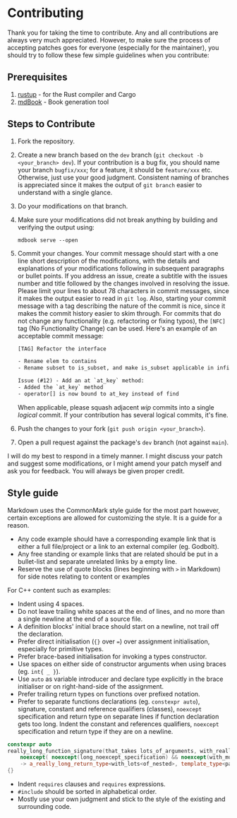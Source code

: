 # Contributing

Thank you for taking the time to contribute.
Any and all contributions are always very much appreciated. However, to make sure the process of accepting patches goes for everyone (especially for the maintainer), you should try to follow these few simple guidelines when you contribute:

## Prerequisites

1. [rustup](https://www.rust-lang.org/tools/install) - for the Rust compiler and Cargo
2. [mdBook](https://rust-lang.github.io/mdBook/) - Book generation tool

## Steps to Contribute

1. Fork the repository.
2. Create a new branch based on the `dev` branch (`git checkout -b <your_branch> dev`).
   If your contribution is a bug fix, you should name your branch `bugfix/xxx`;
   for a feature, it should be `feature/xxx` etc. Otherwise, just use your good
   judgment. Consistent naming of branches is appreciated since it makes the
   output of `git branch` easier to understand with a single glance.
3. Do your modifications on that branch.
4. Make sure your modifications did not break anything by building and verifying the output using:

   ```console
   mdbook serve --open
   ```

5. Commit your changes. Your commit message should start with a one line
   short description of the modifications, with the details and explanations
   of your modifications following in subsequent paragraphs or bullet points. If you address an issue, create a subtitle with the issues number and title followed by the changes involved in resolving the issue.
   Please limit your lines to about 78 characters in commit messages, since
   it makes the output easier to read in `git log`. Also, starting your commit
   message with a tag describing the nature of the commit is nice, since it
   makes the commit history easier to skim through. For commits that do not
   change any functionality (e.g. refactoring or fixing typos), the `[NFC]`
   tag (No Functionality Change) can be used. Here's an example of an
   acceptable commit message:

   ```txt
   [TAG] Refactor the interface

   - Rename elem to contains
   - Rename subset to is_subset, and make is_subset applicable in infix notation

   Issue (#12) - Add an at `at_key` method:
   - Added the `at_key` method
   - operator[] is now bound to at_key instead of find
   ```

   When applicable, please squash adjacent _wip_ commits into a single _logical_ commit.
   If your contribution has several logical commits, it's fine.
6. Push the changes to your fork (`git push origin <your_branch>`).
7. Open a pull request against the package's `dev` branch (not against `main`).

I will do my best to respond in a timely manner. I might discuss your patch and suggest some modifications, or I might amend your patch myself and ask you for feedback.
You will always be given proper credit.

## Style guide

Markdown uses the CommonMark style guide for the most part however, certain exceptions are allowed for customizing the style. It is a guide for a reason.

- Any code example should have a corresponding example link that is either a full file/project or a link to an external compiler (eg. Godbolt).
- Any free standing or example links that are related should be put in a bullet-list and separate unrelated links by a empty line.
- Reserve the use of quote blocks (lines beginning with `>` in Markdown) for side notes relating to content or examples

For C++ content such as examples:

- Indent using 4 spaces.
- Do not leave trailing white spaces at the end of lines, and no more than a
  single newline at the end of a source file.
- A definition blocks' initial brace should start on a newline, not trail off the declaration.
- Prefer direct initialisation (`{}` over `=`) over assignment initialisation, especially for primitive types.
- Prefer brace-based initialisation for invoking a types constructor.
- Use spaces on either side of constructor arguments when using braces (eg. `int{ _ }`).
- Use `auto` as variable introducer and declare type explicitly in the brace initialiser or on right-hand-side of the assignment.
- Prefer trailing return types on functions over prefixed notation.
- Prefer to separate functions declarations (eg. `constexpr auto`), signature, constant and reference qualifiers (classes), `noexcept` specification and return type on separate lines if function declaration gets too long. Indent the constant and references qualifiers, `noexcept` specification and return type if they are on a newline.

```cxx
constexpr auto
really_long_function_signature(that_takes lots_of_arguments, with_really long_names, for_types and_arguments)
    noexcept( noexcept(long_noexcept_specification) && noexcept(with_multiple_conditions) )
    -> a_really_long_return_type<with_lots<of_nested>, template_type<parameters, and_metaprogramming>>
{}
```

- Indent `requires` clauses and `requires` expressions.
- `#include` should be sorted in alphabetical order.
- Mostly use your own judgment and stick to the style of the existing and surrounding code.
